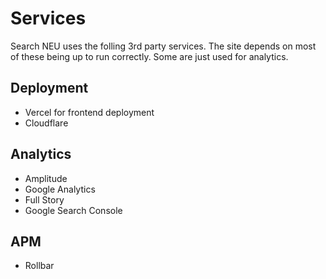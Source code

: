 # Services

Search NEU uses the folling 3rd party services. The site depends on most of these being up to run correctly. Some are just used for analytics.

## Deployment

- Vercel for frontend deployment
- Cloudflare

## Analytics

- Amplitude
- Google Analytics
- Full Story
- Google Search Console

## APM

- Rollbar
